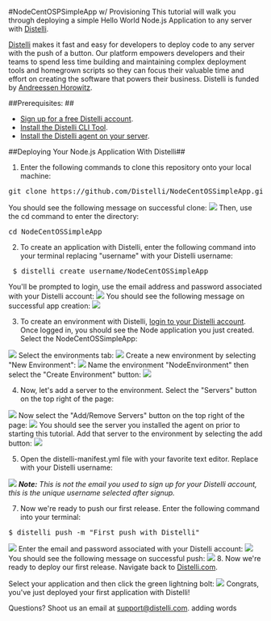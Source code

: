 #NodeCentOSPSimpleApp w/ Provisioning
This tutorial will walk you through deploying a simple Hello World Node.js Application to any server with <a href="https://www.distelli.com" target="_blank">Distelli</a>.

<a href="https://www.distelli.com" target="_blank">Distelli</a> makes it fast and easy for developers to deploy code to any server with the push of a button. Our platform empowers developers and their teams to spend less time building and maintaining complex deployment tools and homegrown scripts so they can focus their valuable time and effort on creating the software that powers their business. Distelli is funded by <a href="http://www.a16z.com" target="_blank">Andreessen Horowitz</a>.

##Prerequisites: ##
* <a href="https://www.distelli.com/signup" target="_blank">Sign up for a free Distelli account</a>.
* <a href="https://www.distelli.com/docs/setup" target="_blank">Install the Distelli CLI Tool</a>.
* <a href="https://www.distelli.com/docs/agent-setup" target = "_blank">Install the Distelli agent on your server</a>.

##Deploying Your Node.js Application With Distelli##

1. Enter the following commands to clone this repository onto your local machine:
<pre>git clone https://github.com/Distelli/NodeCentOSSimpleApp.git</pre>
You should see the following message on successful clone:
<img src="https://monosnap.com/file/sydWhXfSeC4uDL8EyyGtv7oLa3fS2J.png">
Then, use the cd command to enter the directory:
<pre>cd NodeCentOSSimpleApp</pre>

2. To create an application with Distelli, enter the following command into your terminal replacing "username" with your Distelli username:
<pre> $ distelli create username/NodeCentOSSimpleApp</pre>
You'll be prompted to login, use the email address and password associated with your Distelli account:
<img src="https://monosnap.com/file/gB7ItfkLXd2iRx9Tp0YLMZ3O3cBJg6.png">
You should see the following message on successful app creation:
<img src="https://monosnap.com/file/HppwO0P18VIHMFFrVz8y6HLCuxPOl5.png">

3. To create an environment with Distelli, <a href="https://www.distelli.com/login" target="_blank">login to your Distelli account<a>. Once logged in, you should see the Node application you just created. Select the NodeCentOSSimpleApp:
<img src="https://monosnap.com/file/SC6RLf9JuG6Gr1etCAwYWV0GS45wbp.png">
Select the environments tab:
<img src="https://monosnap.com/file/TwfRM9lesvxqAZ1ebhpRma2zaKs5l4.png">
Create a new environment by selecting "New Environment":
<img src="https://monosnap.com/file/ZvzS7gYnLORsGo2xo8vkemH9p9dG87.png">
Name the environment "NodeEnvironment" then select the "Create Environment" button:
<img src="https://monosnap.com/file/tjJQsZNP8n0lJyBlo1PXXp0WSnSSdj.png">

4. Now, let's add a server to the environment. Select the "Servers" button on the top right of the page:
<img src="https://monosnap.com/file/0EwRh6finP4WZNu6iYjjHHXN4zG0LF.png">
Now select the "Add/Remove Servers" button on the top right of the page:
<img src="https://monosnap.com/file/fif0s0RmSYatWIaVBPehkA964XDXIA.png">
You should see the server you installed the agent on prior to starting this tutorial. Add that server to the environment by selecting the add button:
<img src="https://monosnap.com/file/inu2ru18y32O296qGArj4UrwMfL6Lb.png">

5. Open the distelli-manifest.yml file with your favorite text editor. Replace <username> with your Distelli username:
<img src="https://monosnap.com/file/vQpQOchX6mLp8DE9yLb366rhfWYvzK.png">
<i><b>Note:</b> This is not the email you used to sign up for your Distelli account, this is the unique username selected after signup.</i>

7. Now we're ready to push our first release. Enter the following command into your terminal:
<pre>$ distelli push -m "First push with Distelli"</pre>
<img src="https://monosnap.com/file/adOyzjNpTlsxJCTGFi3og2UacVVGlZ.png">
Enter the email and password associated with your Distelli account:
<img src="https://monosnap.com/file/Mr99k4jwr490PGtHf5DJkzdNPiVTDf.png">
You should see the following message on successful push:
<img src="https://monosnap.com/file/G2l1fsR14BE58y9NsSwws8LAEwk2Uc.png">
8. Now we're ready to deploy our first release. Navigate back to <a href="https://www.distelli.com" target="blank">Distelli.com</a>.

Select your application and then click the green lightning bolt:
<img src="https://monosnap.com/file/lASQokpu8l5V4qZi0uq2baFDp9Xu4y.png">
Congrats, you've just deployed your first application with Distelli!

Questions? Shoot us an email at <a href="mailto:support@disteli.com" target="_blank">support@distelli.com</a>.
adding words
